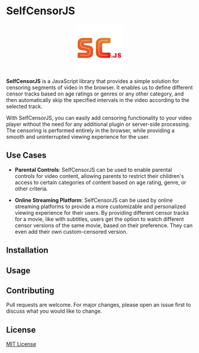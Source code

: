 # SelfCensorJS

<p align="center">
  <img src="https://github.com/mochatek/SelfCensorJS/blob/main/logo.png" alt="Logo" />
</p>

__SelfCensorJS__ is a JavaScript library that provides a simple solution for censoring segments of video in the browser. 
It enables us to define different censor tracks based on age ratings or genres or any other category, and then automatically 
skip the specified intervals in the video according to the selected track.

With SelfCensorJS, you can easily add censoring functionality to your video player without the need for any additional plugin 
or server-side processing. The censoring is performed entirely in the browser, while providing a smooth and uninterrupted viewing 
experience for the user.

## Use Cases

- __Parental Controls__: SelfCensorJS can be used to enable parental controls for video content, allowing parents to restrict their children's 
access to certain categories of content based on age rating, genre, or other criteria.

- __Online Streaming Platform__: SelfCensorJS can be used by online streaming platforms to provide a more customizable and personalized viewing 
experience for their users. By providing different censor tracks for a movie, like with subtitles, users get the option to watch different censor
versions of the same movie, based on their preference. They can even add their own custom-censored version.

## Installation

## Usage

## Contributing

Pull requests are welcome. For major changes, please open an issue first to discuss what you would like to change.

## License

[MIT License ](https://github.com/mochatek/SelfCensorJS/blob/main/LICENSE.txt)